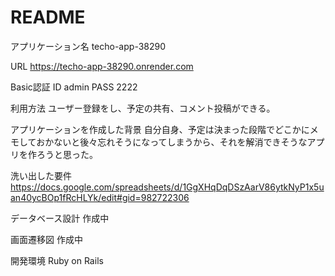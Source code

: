 # README

アプリケーション名
techo-app-38290

URL
https://techo-app-38290.onrender.com

Basic認証
ID     admin
PASS   2222

利用方法
ユーザー登録をし、予定の共有、コメント投稿ができる。

アプリケーションを作成した背景
自分自身、予定は決まった段階でどこかにメモしておかないと後々忘れそうになってしまうから、それを解消できそうなアプリを作ろうと思った。

洗い出した要件
https://docs.google.com/spreadsheets/d/1GgXHqDqDSzAarV86ytkNyP1x5uan40ycBOp1fRcHLYk/edit#gid=982722306

データベース設計
作成中

画面遷移図
作成中

開発環境
Ruby on Rails


